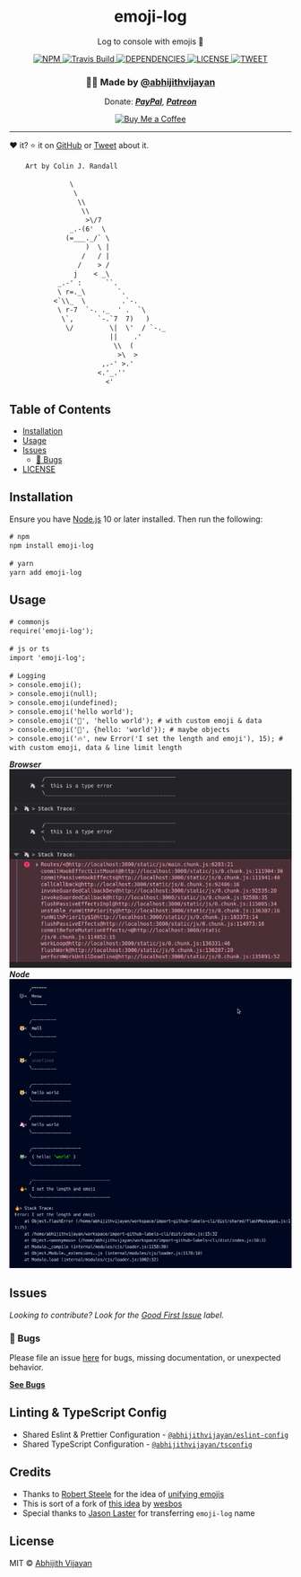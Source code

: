 <h1 align="center">emoji-log</h1>
<p align="center">Log to console with emojis 🦄</p>
<div align="center">
  <a href="https://www.npmjs.com/package/emoji-log">
    <img src="https://img.shields.io/npm/v/emoji-log" alt="NPM" />
  </a>
  <a href="https://travis-ci.com/abhijithvijayan/emoji-log">
    <img src="https://travis-ci.com/abhijithvijayan/emoji-log.svg?branch=master" alt="Travis Build" />
  </a>
  </a>
  <a href="https://david-dm.org/abhijithvijayan/emoji-log">
    <img src="https://img.shields.io/david/abhijithvijayan/emoji-log.svg?colorB=orange" alt="DEPENDENCIES" />
  </a>
  <a href="https://github.com/abhijithvijayan/emoji-log/blob/master/license">
    <img src="https://img.shields.io/github/license/abhijithvijayan/emoji-log.svg" alt="LICENSE" />
  </a>
  <a href="https://twitter.com/intent/tweet?text=Check%20out%20emoji-log%21%20by%20%40_abhijithv%0A%0ALog%20to%20console%20with%20emojis%20🦄%0Ahttps%3A%2F%2Fgithub.com%2Fabhijithvijayan%2Femoji-log%0A%0A%23console%20%23javascript%20%23typescript%20%23emoji%20%23npm">
     <img src="https://img.shields.io/twitter/url/http/shields.io.svg?style=social" alt="TWEET" />
  </a>
</div>
<h3 align="center">🙋‍♂️ Made by <a href="https://twitter.com/_abhijithv">@abhijithvijayan</a></h3>
<p align="center">
  Donate:
  <a href="https://www.paypal.me/iamabhijithvijayan" target='_blank'><i><b>PayPal</b></i></a>,
  <a href="https://www.patreon.com/abhijithvijayan" target='_blank'><i><b>Patreon</b></i></a>
</p>
<p align="center">
  <a href='https://www.buymeacoffee.com/abhijithvijayan' target='_blank'>
    <img height='36' style='border:0px;height:36px;' src='https://bmc-cdn.nyc3.digitaloceanspaces.com/BMC-button-images/custom_images/orange_img.png' border='0' alt='Buy Me a Coffee' />
  </a>
</p>
<hr />

❤️ it? ⭐️ it on [GitHub](https://github.com/abhijithvijayan/emoji-log/stargazers) or [Tweet](https://twitter.com/intent/tweet?text=Check%20out%20emoji-log%21%20by%20%40_abhijithv%0A%0ALog%20to%20console%20with%20emojis%20🦄%0Ahttps%3A%2F%2Fgithub.com%2Fabhijithvijayan%2Femoji-log%0A%0A%23console%20%23javascript%20%23typescript%20%23emoji%20%23npm) about it.

```
    Art by Colin J. Randall

               \
                \
                 \\
                  \\
                   >\/7
               _.-(6'  \
              (=___._/` \
                   )  \ |
                  /   / |
                 /    > /
                j    < _\
            _.-' :      ``.
            \ r=._\        `.
           <`\\_  \         .`-.
            \ r-7  `-. ._  ' .  `\
             \`,      `-.`7  7)   )
              \/         \|  \'  / `-._
                         ||    .'
                          \\  (
                           >\  >
                       ,.-' >.'
                      <.'_.''
                        <'
```

## Table of Contents

- [Installation](#installation)
- [Usage](#usage)
- [Issues](#issues)
  - [🐛 Bugs](#-bugs)
- [LICENSE](#license)

## Installation

Ensure you have [Node.js](https://nodejs.org) 10 or later installed. Then run the following:

```
# npm
npm install emoji-log

# yarn
yarn add emoji-log
```

## Usage

```
# commonjs
require('emoji-log');

# js or ts
import 'emoji-log';

# Logging
> console.emoji();
> console.emoji(null);
> console.emoji(undefined);
> console.emoji('hello world');
> console.emoji('🦄', 'hello world'); # with custom emoji & data
> console.emoji('🐸', {hello: 'world'}); # maybe objects
> console.emoji('🔥', new Error('I set the length and emoji'), 15); # with custom emoji, data & line limit length

```

***Browser***
<img src="browser.png" width="752">
<br />
***Node***
<img src="node.png" width="752">

## Issues

_Looking to contribute? Look for the [Good First Issue](https://github.com/abhijithvijayan/emoji-log/issues?q=is%3Aissue+is%3Aopen+sort%3Aupdated-desc+label%3A%22good+first+issue%22)
label._

### 🐛 Bugs

Please file an issue [here](https://github.com/abhijithvijayan/emoji-log/issues/new) for bugs, missing documentation, or unexpected behavior.

[**See Bugs**](https://github.com/abhijithvijayan/emoji-log/issues?q=is%3Aissue+is%3Aopen+sort%3Aupdated-desc+label%3A%22type%3A+bug%22)

## Linting & TypeScript Config

- Shared Eslint & Prettier Configuration - [`@abhijithvijayan/eslint-config`](https://www.npmjs.com/package/@abhijithvijayan/eslint-config)
- Shared TypeScript Configuration - [`@abhijithvijayan/tsconfig`](https://www.npmjs.com/package/@abhijithvijayan/tsconfig)

## Credits

- Thanks to [Robert Steele](https://antempus.dev/) for the idea of [unifying emojis](https://twitter.com/antempus/status/1255231242792042497)
- This is sort of a fork of [this idea](https://twitter.com/wesbos/status/1254836059109642240) by [wesbos](https://github.com/wesbos)
- Special thanks to [Jason Laster](https://github.com/jasonLaster) for transferring `emoji-log` name

## License

MIT © [Abhijith Vijayan](https://abhijithvijayan.in)
